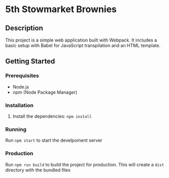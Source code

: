 # 5th Stowmarket Brownies

## Description
This project is a simple web application built with Webpack. It includes a basic setup with Babel for JavaScript transpilation and an HTML template.


## Getting Started

### Prerequisites
- Node.js
- npm (Node Package Manager)

### Installation
1. Install the dependencies: `npm install`

### Running
Run `npm start` to start the develpoment server

### Production
Run `npm run build` to build the project for production. This will create a `dist` directory with the bundled files